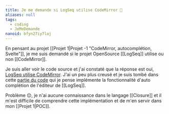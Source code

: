 ```yaml
---
title: Je me demande si LogSeq utilise CodeMirror 🤔
aliases: null
tags:
  - coding
  - JeMeDemande
nanoid: bfyn27iy7laj
---
```

En pensant au projet [[Projet 1|Projet -1 "CodeMirror, autocomplétion, Svelte"]], je me suis demandé si le projet OpenSource [[LogSeq]] utilise ou non [[CodeMirror]].

Je suis aller voir le code source et j'ai constaté que la réponse est oui, [LogSeq utilise CodeMirror](https://github.com/logseq/logseq/blob/e40e39c3aa5b906185a82ced04e2e33b03dafb71/package.json#L112). J'ai un peu plus creusé et je suis tombé dans cette [partie du code](https://github.com/logseq/logseq/blob/e40e39c3aa5b906185a82ced04e2e33b03dafb71/src/main/frontend/components/editor.cljs#L319) qui je pense implémente la fonctionnalité d'auto complétion de l'éditeur de [[LogSeq]].

Problème 😔, je n'ai aucune connaissance dans le langage [[Closure]] et il m'est difficile de comprendre cette implémentation et de m'en servir dans mon [[Projet 1|POC]].
